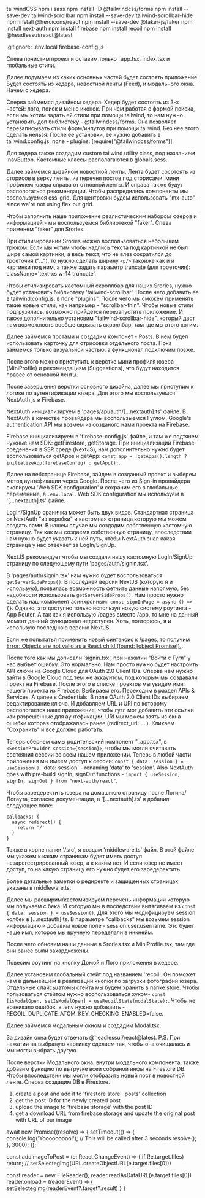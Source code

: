 tailwindCSS
npm i sass
npm install -D @tailwindcss/forms
npm install --save-dev tailwind-scrollbar
npm install --save-dev tailwind-scrollbar-hide 
npm install @heroicons/react
npm install --save-dev @faker-js/faker
npm install next-auth
npm install firebase
npm install recoil
npm install @headlessui/react@latest

.gitignore:
.env.local
firebase-config.js

Спева почистим проект и оставим только _app.tsx, index.tsx и глобальные стили.

Далее подумаем из каких основных частей будет состоять приложение. Будет состоять из хедера, новостной ленты (Feed), и модального окна. Начем с хедера.

Сперва займемся дизайном хедера. Хедер будет состоять из 3-х частей: лого, поиск и меню иконок. При чем работая с формой поиска, если мы хотим задать ей стили при помощи tailwind, то нам нужно установить доп библиотеку - @tailwindcss/forms. Она позволяет перезаписывать стили форм/инпутов при помощи tailwind. Без нее этого сделать нельзя. После ее установки, ее нужно добавить в tailwind.config.js, поле - plugins: [require("@tailwindcss/forms")].

Для хедера также создадим сustom tailwind utility class, под названием .navButton. Кастомные классы располагаются в globals.scss.

Далее займемся дизайном новостной ленты. Лента будет сосотоять из сторисов в верху ленты, из перечня постов под сторисами, мини профилем юзера справа от отновной ленты. И справа также будут распологаться рекомендации. Чтобы распредились компоненты мы воспользуемся css-grid. Для центровки будем использовать "mx-auto" -  since we're not using flex but grid.

Чтобы заполнить наше приложение реалистическим набором юзеров и информацией - мы воспользуемся библиотекой "faker". Спева применем "faker" для Srories. 

При стилизировании Srories можно воспользоваться небольшим трюком. Если мы хотим чтобы надпись текста под картинкой не был шире самой картинки, а весь текст, что не влез сократился до троеточия ("..."), то нужно сделать ширину `<p/>` такойже как и и картинки под ним, а также задать параметр truncate (для троеточия): className='text-xs w-14 truncate'.

Чтобы стилизировать кастомный скроллбар для наших Srories, нужно будет установить библиотеку 'tailwind-scrollbar'. После чего добавить ее в tailwind.config.js, в поле "plugins". После чего мы сможем применять такие новые стили, как например - "scrollbar-thin". Чтобы новые стили подгрузились, возможно прийдется перезапустить приложение. И также дополнительно установим "tailwind-scrollbar-hide", который даст нам возможность вообще скрывать скроллбар, там где мы этого хотим.

Далее займемся постами и создадим компонет - Posts. В нем будел использовать карточку для отрисовки отдельного поста. Пока займемся только визуальной частью, а функционал подключим позже.

После этого можно приступить к верстке мини профиля юзера (MiniProfile) и рекомендациям (Suggestions), что будут находится правее от основной ленты.

После завершения верстки основного дизайна, далее мы приступим к логике по аутентификации юзера. Для этого мы воспользуемся NextAuth.js и Firebase.

NextAuth инициализируем в 'pages/api/auth/[...nextauth].ts' файле. В NextAuth в качестве провайдера мы воспользыемся Гуглом. Google's authentication API мы возмем из созданого нами проекта на Firebase.

Firebase инициализируем в 'firebase-config.js' файле, и там же подтянем нужные нам SDK: getFirestore, getStorage. При инициализации Firebase соеденения в SSR среде (NextJS), нам дополнительно нужно будет воспользоваться getApps и getApp: `const app = !getApps().length ? initializeApp(firebaseConfig) : getApp();`.

Далее на вебстранице Firebase, зайдем в созданный проект и выберем метод аунтефикации через Google. После чего из Sign-in провайдера скопируем 'Web SDK configuration' и сохраним его в глобальные переменные, в `.env.local`. Web SDK configuration мы используем в '[...nextauth].ts' файле.

LogIn/SignUp сраничка может быть двух видов. Стандартная страница от NextAuth "из коробки" и кастомная страница которую мы можем создать сами. В нашем случае мы создадим собственную кастомную страницу. Так как мы создаемя собственную страницу, впоследствии нам нужно будет указать к ней путь, чтобы NextAuth знал какая страница у нас отвечает за LogIn/SignUp.

NextJS рекомендует чтобы мы создали нашу кастомную LogIn/SignUp страницу по следующему пути 'pages/auth/signin.tsx'.

В 'pages/auth/signin.tsx' нам нужно будет воспользоваться `getServerSideProps()`. В последней версии NextJS (которую я и использую), появилась возможность фетчить данные напрямую, без надобности использовать `getServerSideProps()`. Нам просто нужно сделать наш компонент асинхронным: `const signInPage = async () => {}`. Однако, это доступно только используя новую систему роутинга - App Router. А так как я использую /pages вместо /app, то мне на данный момент данный функционал недоступен. Хоть, повторюсь, я и использую последнюю версию NextJS. 

Если же попытатья применить новый синтаксис к /pages, то получим [Error: Objects are not valid as a React child (found: [object Promise]).](https://flaviocopes.com/fix-the-objects-are-not-valid-as-a-react-child-error/).

После того как мы дописали 'signin.tsx', при нажатии "Войти с Гугл" у нас выбъет ошибку. Это нормально. Нам просто нужно будет настроить API ключи на Google Cloud для OAuth 2.0 Client IDs. Сперва нам нужно зайти в Google Cloud под тем же аккаунтом, под которым мы создавали проект на Firebase. После этого в списке проектов мы увидем имя нашего проекта из Firebase. Выбираем его. Переходим в раздел APIs & Services. А далее в Credentials. В поле OAuth 2.0 Client IDs выбираем редактирование ключа. И добавляем URL и URI по которому распологается наше приложение, чтобы гугл мог добавить эти ссылки как разрешенные для аунтефикации. URI мы можем взять из окна ошибки которая отображалась ранее (redirect_uri: ... ). Кликаем "Сохранить" и все должно работать.

Теперь обернем самы родительский компонент "_app.tsx", в `<SessionProvider session={session}>`, чтобы мы могли считавать состояния сессии во всем нашем приложении. Теперь в любой части приложения мы имеем доступ к сессии: `const { data: session } = useSession()`. 'data: session' - renaming 'data' to 'session'. Also NextAuth goes with pre-build signIn, signOut functions - `import { useSession, signIn, signOut } from "next-auth/react"`.

Чтобы заредеректить юзера на домашнюю страницу после Логина/Логаута, согласно документации, в '[...nextauth].ts' я добавил следующее поле:
```
callbacks: {
  async redirect() {
    return '/'
  }
}
```

Также в корне папки '/src', я создам 'middleware.ts' файл. В этой файле мы укажем к каким страницам будет иметь доступ незарегестрированный юзер, а к каким нет. И если юзер не имеет доступ, то на какую страницу его нужно будет его заредеректить.

Более детальные заметки о редиректе и защищенных страницах указаны в middleware.ts.

Далее мы расширим/кастомизируем перечень информации которую мы получаем с бека. И которую мы в последствии вытягиваем из `const { data: session } = useSession()`. Для этого мы модифицируем session колбек в [...nextauth].ts. В параметре "callbacks" мы возьмем session информацию и добавим новое поле - session.user.username. Это будет наше имя, которое мы вручную переделали в никнейм.

После чего обновим наши данные в Srories.tsx и MiniProfile.tsx, там где они ранее были захардкожены.

Повесим роутинг на кнопку Домой и Лого приложения в хедере.

Далее установим глобальный стейт под названием 'recoil'. Он поможет нам в дальнейшем в реализации кнопки по загрузки фотографий юзера. Отдельные слайсы/атомы стейта мы будем хранить в папке store. Чтобы пользоваться стейтом нужно воспользоваться хуком- `const [isModalOpen, setIsModalOpen] = useRecoilState(modalState);`. Чтобы не возникало ошибок, в .env нужно добаваить - RECOIL_DUPLICATE_ATOM_KEY_CHECKING_ENABLED=false.

Далее займемся модальным окном и создадим Modal.tsx.

За дизайн окна будет отвечать @headlessui/react@latest. P.S. При нажатии на выбраную картинку сделаем так, чтобы она очищалась и мы могли выбрать другую.

После верстки Модального окна, внутри модального компонента, также добавим функцию по выгрузке всей собраной инфы на Firestore DB. Чтобы впоследствии мы могли отобразить новый пост в новостной ленте. Сперва создадим DB в Firestore.
 
1) create a post and add it to 'firestore store' 'posts' collection
2) get the post ID for the newly created post
3) upload the image to 'firebase storage' with the post ID
4) get a download URL from firebase storage and update the original post with URL of our image

await new Promise((resolve) => {
  setTimeout(() => {
    console.log('Yooooooooo!'); // This will be called after 3 seconds
    resolve();
  }, 3000);
});

const addImageToPost = (e: React.ChangeEvent<HTMLInputElement>) => {
  if (!e.target.files) return;
  // setSelectegImg(URL.createObjectURL(e.target.files[0]))

  const reader = new FileReader();
  reader.readAsDataURL(e.target.files[0])
  reader.onload = (readerEvent) => {
    setSelectegImg(readerEvent?.target?.result)
  }
}